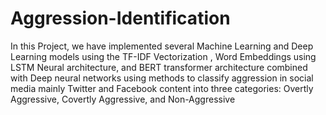 # Aggression-Identification

In this Project, we have implemented several Machine Learning and Deep Learning models using the TF-IDF
Vectorization , Word Embeddings using LSTM Neural architecture, and BERT transformer architecture
combined with Deep neural networks using methods to classify aggression in social media mainly Twitter and
Facebook content into three categories: Overtly Aggressive, Covertly Aggressive, and Non-Aggressive
